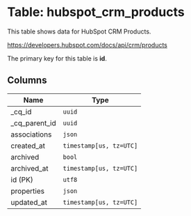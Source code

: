 # Table: hubspot_crm_products

This table shows data for HubSpot CRM Products.

https://developers.hubspot.com/docs/api/crm/products

The primary key for this table is **id**.

## Columns

| Name          | Type          |
| ------------- | ------------- |
|_cq_id|`uuid`|
|_cq_parent_id|`uuid`|
|associations|`json`|
|created_at|`timestamp[us, tz=UTC]`|
|archived|`bool`|
|archived_at|`timestamp[us, tz=UTC]`|
|id (PK)|`utf8`|
|properties|`json`|
|updated_at|`timestamp[us, tz=UTC]`|